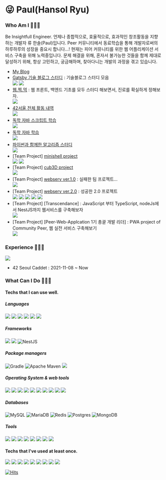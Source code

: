 # 😜 Paul(Hansol Ryu)

### Who Am I 🧑🏻‍💻

Be Insightfull Engineer. 
언제나 종합적으로, 효율적으로, 효과적인 창조활동을 지향하는 개발자 류 한솔(Paul)입니다.
Peer 커뮤니티에서 동료학습을 통해 개발자로써의 하루하루의 성장을 중요시 합니다...!
현재는 피어 커뮤니티를 위한 웹 어플리케이션 서비스 구축을 위해 노력중입니다. 
문제 해결을 위해, 혼자서 불가능한 것들을 함께 제대로 달성하기 위해, 항상 고민하고, 궁금해하며, 찾아다니는 개발의 과정을 겪고 있습니다. 

- [My Blog](https://paul2021-r.github.io/) 
- [Gatsby 기술 블로그 스터디](https://ryu93notion.notion.site/github-io_team_study-4f009b6a65e844598a82afd0adf6eb38) : 기술블로그 스터디 모음<br>
    <a href="https://github.com/Paul2021-R/study_gatsby"><img src="https://img.shields.io/badge/-Git Repo-181717?style=for-the-badge&logo=github&logoColor=white&color=181717"/></a>
    <a href="https://paul2021-r.github.io/ETC/20220324/20220324_afterteamstory/"><img src="https://img.shields.io/badge/-After Project-09B3AF?style=for-the-badge&logo=storyblok&logoColor=white&color=09B3AF"/></a>
- [웹.찍.먹](https://ryu-paul.gitbook.io/) : 웹 프론트, 백엔드 기초를 모두 스터디 해보면서, 진로를 확실하게 정해보자. <br>
    <a href="https://github.com/Paul2021-R/study_web_study_full_stack"><img src="https://img.shields.io/badge/-Git Repo-181717?style=for-the-badge&logo=github&logoColor=white&color=181717"/></a>
- [42서울 전체 활동 내역](https://github.com/Paul2021-R/42seoul_c_projects)
    <br><a href="https://github.com/Paul2021-R/42seoul_c_projects"><img src="https://img.shields.io/badge/-Git Repo-181717?style=for-the-badge&logo=github&logoColor=white&color=181717"/></a>
- [독학 자바 스크립트 학습](https://github.com/Paul2021-R/study_java-script)
    <br><a href="https://github.com/Paul2021-R/study_java-script"><img src="https://img.shields.io/badge/-Git Repo-181717?style=for-the-badge&logo=github&logoColor=white&color=181717"/></a>
- [독학 자바 학습](https://github.com/Paul2021-R/study_Java)
    <br><a href="https://github.com/Paul2021-R/study_Java"><img src="https://img.shields.io/badge/-Git Repo-181717?style=for-the-badge&logo=github&logoColor=white&color=181717"/></a>
- [파이썬과 함께한 알고리즘 스터디](https://github.com/Paul2021-R/study_python)
    <br><a href="https://github.com/Paul2021-R/study_python"><img src="https://img.shields.io/badge/-Git Repo-181717?style=for-the-badge&logo=github&logoColor=white&color=181717"/></a>
- [Team Project] [minishell project](https://github.com/Eingerjar/Minishell)
    <br><a href="https://github.com/Eingerjar/Minishell"><img src="https://img.shields.io/badge/-Git Repo-181717?style=for-the-badge&logo=github&logoColor=white&color=181717"/></a>
    <a href="https://paul2021-r.github.io/ETC/202304042006/"><img src="https://img.shields.io/badge/-After Project-09B3AF?style=for-the-badge&logo=storyblok&logoColor=white&color=09B3AF"/></a>
- [Team Project] [cub3D project](https://github.com/Paul2021-R/cub3D)
    <br><a href="https://github.com/Paul2021-R/cub3D"><img src="https://img.shields.io/badge/-Git Repo-181717?style=for-the-badge&logo=github&logoColor=white&color=181717"/></a>
- [Team Project] [webserv ver.1.0](https://github.com/FareWellWebServer/webserv) : 실패한 팀 프로젝트...
    <br><a href="https://github.com/FareWellWebServer/webserv"><img src="https://img.shields.io/badge/-Git Repo-181717?style=for-the-badge&logo=github&logoColor=white&color=181717"/></a>
- [Team Project] [webserv ver.2.0](https://github.com/webservVer2-0/webServ) : 성공한 2.0 프로젝트
    <br><a href="https://github.com/webservVer2-0/webServ"><img src="https://img.shields.io/badge/-Git Repo-181717?style=for-the-badge&logo=github&logoColor=white&color=181717"/></a>
    <a href="https://paul2021-r.github.io/ETC/202304042017/"><img src="https://img.shields.io/badge/-After Project(1)-09B3AF?style=for-the-badge&logo=storyblok&logoColor=white&color=09B3AF"/></a>
        <a href="https://paul2021-r.github.io/ETC/202304092350/"><img src="https://img.shields.io/badge/-After Project(2)-09B3AF?style=for-the-badge&logo=storyblok&logoColor=white&color=09B3AF"/></a>
            <a href="https://paul2021-r.github.io/ETC/202304100314/"><img src="https://img.shields.io/badge/-After Project(3)-09B3AF?style=for-the-badge&logo=storyblok&logoColor=white&color=09B3AF"/></a>
                <a href="https://paul2021-r.github.io/ETC/202304100516/"><img src="https://img.shields.io/badge/-After Project(4)-09B3AF?style=for-the-badge&logo=storyblok&logoColor=white&color=09B3AF"/></a>
- [Team Project] [Transcendance] : JavaScript 부터 TypeScript, nodeJs에서 NestJS까지 웹서비스를 구축해보자
    <br><a href="https://github.com/Gaepo-transcendance-fighters"><img src="https://img.shields.io/badge/-Git Repo-181717?style=for-the-badge&logo=github&logoColor=white&color=181717"/></a>
- [Team Project] [Peer-Web-Applcation 1기 총괄 개발 리더] : PWA project of Community Peer, 웹 실전 서비스 구축해보기 
    <br><a href="https://github.com/peer-42seoul/Peer-Backend"><img src="https://img.shields.io/badge/-Git Repo-181717?style=for-the-badge&logo=github&logoColor=white&color=181717"/></a>


### Experience 👨🏽‍🎓
<a><img src="https://img.shields.io/badge/-42 Seoul-000000?style=for-the-badge&logo=42&logoColor=white&color=000000"/></a>
- 42 Seoul Caddet : 2021-11-08 ~ Now

### What Can I Do 🙆🏻‍♂️

#### Techs that I can use well.
##### Languages
<a><img src="https://img.shields.io/badge/-C-brightgree?style=for-the-badge&logo=C&logoColor=white"/></a>
<a><img src="https://img.shields.io/badge/-C++-brightgree?style=for-the-badge&logo=cplusplus&logoColor=white&color=00599C"/></a>
<a><img src="https://img.shields.io/badge/-JavaScript-yellow?style=for-the-badge&logo=javascript&logoColor=white&color=FF7800"/></a>
<a><img src="https://img.shields.io/badge/-TypeScript-informational?style=for-the-badge&logo=typescript&logoColor=white&color=3178C6"/></a>
<a><img src="https://img.shields.io/badge/-JAVA-FF3366?style=for-the-badge&logo=oracle&logoColor=white&color=FF3366"/></a>
<a><img src="https://img.shields.io/badge/-HTML-orange?style=for-the-badge&logo=html5&logoColor=white&color=E34F26"/></a>


##### Frameworks
<a><img src="https://img.shields.io/badge/-Spring-6DB33F?style=for-the-badge&logo=spring&logoColor=white&color=6DB33F"/></a>
<a><img src="https://img.shields.io/badge/-SpringBoot-6DB33F?style=for-the-badge&logo=springboot&logoColor=white&color=6DB33F"/></a>
![NestJS](https://img.shields.io/badge/nestjs-%23E0234E.svg?style=for-the-badge&logo=nestjs&logoColor=white)

##### Package managers
![Gradle](https://img.shields.io/badge/Gradle-02303A.svg?style=for-the-badge&logo=Gradle&logoColor=white)
![Apache Maven](https://img.shields.io/badge/Apache%20Maven-C71A36?style=for-the-badge&logo=Apache%20Maven&logoColor=white)
<a><img src="https://img.shields.io/badge/npm-CB3837?style=for-the-badge&logo=npm&logoColor=white"/></a>

##### Operating System & web tools
<a><img src="https://img.shields.io/badge/MacOS-000000?style=for-the-badge&logo=macos&logoColor=white"/></a>
<a><img src="https://img.shields.io/badge/-Linux-FCC624?style=for-the-badge&logo=linux&logoColor=white&color=FCC624"/></a>
<a><img src="https://img.shields.io/badge/Debian-A81D33?style=for-the-badge&logo=debian&logoColor=white"/></a>
<a><img src="https://img.shields.io/badge/Ubuntu-E95420?style=for-the-badge&logo=ubuntu&logoColor=white"/></a>
<a><img src="https://img.shields.io/badge/-Docker-2496ED?style=for-the-badge&logo=docker&logoColor=white&color=2496ED"/></a>
<a><img src="https://img.shields.io/badge/-NGINX-009639?style=for-the-badge&logo=nginx&logoColor=white&color=009639"/></a>
<a><img src="https://img.shields.io/badge/nhncloud-041E42?style=for-the-badge&logo=ownCloud&logoColor=white"/></a>
<a><img src="https://img.shields.io/badge/firebase-FFCA28?style=for-the-badge&logo=firebase&logoColor=white"/></a>
<a><img src="https://img.shields.io/badge/-Gatsby-blueviolet?style=for-the-badge&logo=gatsby&logoColor=white&color=663399"/></a>
<a><img src="https://img.shields.io/badge/Postman-FF6C37?style=for-the-badge&logo=postman&logoColor=white"/></a>

##### Databases
![MySQL](https://img.shields.io/badge/mysql-%2300f.svg?style=for-the-badge&logo=mysql&logoColor=white)
![MariaDB](https://img.shields.io/badge/MariaDB-003545?style=for-the-badge&logo=mariadb&logoColor=white)
![Redis](https://img.shields.io/badge/redis-%23DD0031.svg?style=for-the-badge&logo=redis&logoColor=white)
![Postgres](https://img.shields.io/badge/postgres-%23316192.svg?style=for-the-badge&logo=postgresql&logoColor=white)
![MongoDB](https://img.shields.io/badge/MongoDB-%234ea94b.svg?style=for-the-badge&logo=mongodb&logoColor=white)

##### Tools  
<a><img src="https://img.shields.io/badge/github-181717?style=for-the-badge&logo=github&logoColor=white"/></a>
<a><img src="https://img.shields.io/badge/Notion-181717?style=for-the-badge&logo=notion&logoColor=white"/></a>
<a><img src="https://img.shields.io/badge/Obsidian-7C3AED?style=for-the-badge&logo=obsidian&logoColor=white"/></a>
<a><img src="https://img.shields.io/badge/IntelliJ IDEA-000000?style=for-the-badge&logo=intellijidea&logoColor=white"/></a>
<a><img src="https://img.shields.io/badge/Visual Studio Code-007ACC?style=for-the-badge&logo=visualstudiocode&logoColor=white"/></a>
<a><img src="https://img.shields.io/badge/Vivaldi-EF3939?style=for-the-badge&logo=vivaldi&logoColor=white"/></a>
<a><img src="https://img.shields.io/badge/Slack-4A154B?style=for-the-badge&logo=slack&logoColor=white"/></a>
<a><img src="https://img.shields.io/badge/Discord-5865F2?style=for-the-badge&logo=discord&logoColor=white"/></a>

#### Techs that I've used at least once.
<a><img src="https://img.shields.io/badge/-CSS-1572B6?style=for-the-badge&logo=css3&logoColor=white&color=1572B6"/></a>
<a><img src="https://img.shields.io/badge/-Python-3776AB?style=for-the-badge&logo=python&logoColor=white&color=3776AB"/></a>
<a><img src="https://img.shields.io/badge/nodejs-339933?style=for-the-badge&logo=nodedotjs&logoColor=white"/></a>
<a><img src="https://img.shields.io/badge/VirtualBox-183A61?style=for-the-badge&logo=virtualbox&logoColor=white"/></a>
<a><img src="https://img.shields.io/badge/React-61DAFB?style=for-the-badge&logo=react&logoColor=white"/></a>
<a><img src="https://img.shields.io/badge/Next.js-000000?style=for-the-badge&logo=nextdotjs&logoColor=white"/></a>
<a><img src="https://img.shields.io/badge/OpenAI-412991?style=for-the-badge&logo=openai&logoColor=white"/></a>
<a><img src="https://img.shields.io/badge/Figma-F24E1E?style=for-the-badge&logo=figma&logoColor=white"/></a>
<a><img src="https://img.shields.io/badge/AdobeXD-FF61F6?style=for-the-badge&logo=adobexd&logoColor=white"/></a>

[![Hits](https://hits.seeyoufarm.com/api/count/incr/badge.svg?url=https%3A%2F%2Fgithub.com%2Fhaesoo9410&count_bg=%23EB8B10&title_bg=%23684327&icon=&icon_color=%23E7E7E7&title=VISIT&edge_flat=false)](https://github.com/Paul2021-R)
